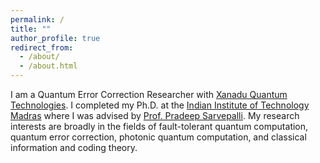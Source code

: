 ```yaml
---
permalink: /
title: ""
author_profile: true
redirect_from: 
  - /about/
  - /about.html
---
```

I am a Quantum Error Correction Researcher with [Xanadu Quantum Technologies](https://xanadu.ai/). I completed my Ph.D. at the [Indian Institute of Technology Madras](https://www.iitm.ac.in/) where I was advised by [Prof. Pradeep Sarvepalli](https://www.ee.iitm.ac.in/pradeep/). My research interests are broadly in the fields of fault-tolerant quantum computation, quantum error correction, photonic quantum computation, and classical information and coding theory.

